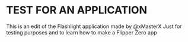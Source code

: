 # TEST FOR AN APPLICATION
This is an edit of the Flashlight application made by @xMasterX
Just for testing purposes and to learn how to make a Flipper Zero app
 
